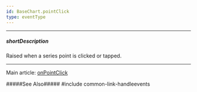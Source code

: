 ```yaml
---
id: BaseChart.pointClick
type: eventType
---
```

---
##### shortDescription
Raised when a series point is clicked or tapped.

---
Main article: [onPointClick](/api-reference/10%20UI%20Components/BaseChart/1%20Configuration/onPointClick.md '{basewidgetpath}/Configuration/#onPointClick')

#####See Also#####
#include common-link-handleevents